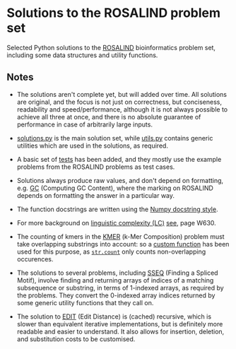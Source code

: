 Solutions to the ROSALIND problem set
=====================================

Selected Python solutions to the [ROSALIND](https://rosalind.info/) bioinformatics problem set, including some data structures and utility functions.

Notes
-----

* The solutions aren't complete yet, but will added over time. All solutions are original, and the focus is not just on correctness, but conciseness, readability and speed/performance, although it is not always possible to achieve all three at once, and there is no absolute guarantee of performance in case of arbitrarily large inputs.

* [solutions.py](https://github.com/sr-murthy/rosalind/blob/main/src/solutions.py) is the main solution set, while [utils.py](https://github.com/sr-murthy/rosalind/blob/main/src/utils.py) contains generic utilities which are used in the solutions, as required.

* A basic set of [tests]((https://github.com/sr-murthy/rosalind/blob/main/src/tests/test_solutions.py)) has been added, and they mostly use the example problems from the ROSALIND problems as test cases.

* Solutions always produce raw values, and don't depend on formatting, e.g. [GC](https://rosalind.info/problems/gc/) (Computing GC Content), where the marking on ROSALIND depends on formatting the answer in a particular way.

* The function docstrings are written using the [Numpy docstring style](https://numpydoc.readthedocs.io/en/latest/format.html).

* For more background on [linguistic complexity (LC)](https://rosalind.info/problems/ling/) [see](https://pmc.ncbi.nlm.nih.gov/articles/PMC441604/pdf/gkh466.pdf), page W630.

* The counting of kmers in the [KMER](https://rosalind.info/problems/kmer/) (k-Mer Composition) problem must take overlapping substrings into account: so a [custom function](https://github.com/sr-murthy/rosalind/blob/main/src/utils.py#L155) has been used for this purpose, as [`str.count`](https://docs.python.org/3/library/stdtypes.html#str.count) only counts non-overlapping occurences.

* The solutions to several problems, including [SSEQ](https://rosalind.info/problems/sseq/) (Finding a Spliced Motif), involve finding and returning arrays of indices of a matching subsequence or substring, in terms of 1-indexed arrays, as required by the problems. They convert the 0-indexed array indices returned by some generic utility functions that they call on.

* The solution to [EDIT](https://rosalind.info/problems/edit/) (Edit Distance) is (cached) recursive, which is slower than equivalent iterative implementations, but is definitely more readable and easier to understand. It also allows for insertion, deletion, and substitution costs to be customised.
